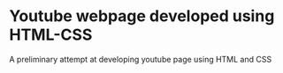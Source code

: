 # Youtube webpage developed using HTML-CSS

A preliminary attempt at developing youtube page using HTML and CSS
